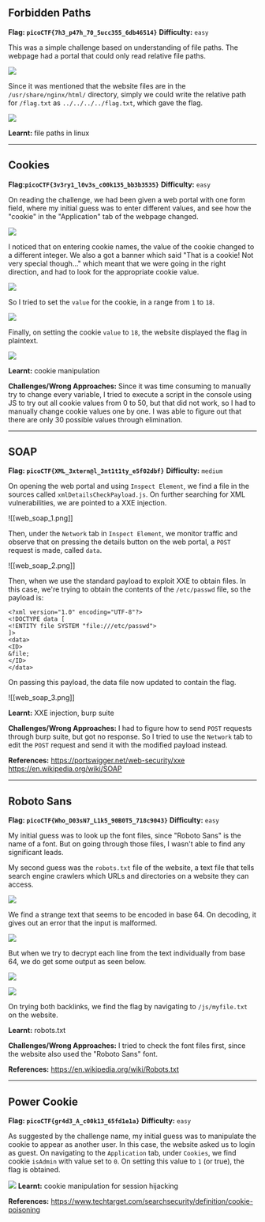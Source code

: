 ## Forbidden Paths

**Flag: `picoCTF{7h3_p47h_70_5ucc355_6db46514}`**
**Difficulty:** `easy`

This was a simple challenge based on understanding of file paths. The webpage had a portal that could only read relative file paths.

![](/media/web_forbiddenpaths_1.png)

Since it was mentioned that the website files are in the `/usr/share/nginx/html/` directory, simply we could write the relative path for `/flag.txt` as `../../../../flag.txt`, which gave the flag.

![](/media/web_forbiddenpaths_2.png)

**Learnt:** file paths in linux


---


## Cookies

**Flag:`picoCTF{3v3ry1_l0v3s_c00k135_bb3b3535}`**
**Difficulty:** `easy`

On reading the challenge, we had been given a web portal with one form field, where my initial guess was to enter different values, and see how the "cookie" in the "Application" tab of the webpage changed.

![](/media/web_cookies_1.png)

I noticed that on entering cookie names, the value of the cookie changed to a different integer. We also a got a banner which said "That is a cookie! Not very special though..." which meant that we were going in the right direction, and had to look for the appropriate cookie value.

![](/media/web_cookies_2.png)

So I tried to set the `value` for the cookie, in a range from `1` to `18`. 

![](/media/web_cookies_3.png)

Finally, on setting the cookie `value` to `18`, the website displayed the flag in plaintext.

![](/media/web_cookies_4.png)

**Learnt:** cookie manipulation

**Challenges/Wrong Approaches:**
Since it was time consuming to manually try to change every variable, I tried to execute a script in the console using JS to try out all cookie values from 0 to 50, but that did not work, so I had to manually change cookie values one by one. I was able to figure out that there are only 30 possible values through elimination.

---

## SOAP

**Flag: `picoCTF{XML_3xtern@l_3nt1t1ty_e5f02dbf}`**
**Difficulty:** `medium`

On opening the web portal and using `Inspect Element`, we find a file in the sources called `xmlDetailsCheckPayload.js`. On further searching for XML vulnerabilities, we are pointed to a XXE injection. 

![[web_soap_1.png]]

Then, under the `Network` tab in `Inspect Element`, we monitor traffic and observe that on pressing the details button on the web portal, a `POST` request is made, called `data`. 

![[web_soap_2.png]]

Then, when we use the standard payload to exploit XXE to obtain files. In this case, we're trying to obtain the contents of the `/etc/passwd` file, so the payload is:

```
<?xml version="1.0" encoding="UTF-8"?>
<!DOCTYPE data [
<!ENTITY file SYSTEM "file:///etc/passwd"> 
]>
<data>
<ID>
&file;
</ID>
</data>
```

On passing this payload, the data file now updated to contain the flag.

![[web_soap_3.png]]

**Learnt:** XXE injection, burp suite

**Challenges/Wrong Approaches:** I had to figure how to send `POST` requests through burp suite, but got no response. So I tried to use the `Network` tab to edit the `POST` request and send it with the modified payload instead.

**References:** 
https://portswigger.net/web-security/xxe
https://en.wikipedia.org/wiki/SOAP

---
## Roboto Sans

**Flag: `picoCTF{Who_D03sN7_L1k5_90B0T5_718c9043}`**
**Difficulty:** `easy`

My initial guess was to look up the font files, since "Roboto Sans" is the name of a font. But on going through those files, I wasn't able to find any significant leads.

My second guess was the `robots.txt` file of the website, a text file that tells search engine crawlers which URLs and directories on a website they can access.

![](/media/web_robotosans_1.png)
 
 We find a strange text that seems to be encoded in base 64. On decoding, it gives out an error that the input is malformed. 

![](/media/web_robotosans_2.png)
 
 But when we try to decrypt each line from the text individually from base 64, we do get some output as seen below.

![](/media/web_robotosans_3.png)

![](/media/web_robotosans_4.png)

On trying both backlinks, we find the flag by navigating to `/js/myfile.txt` on the website.

**Learnt:** robots.txt

**Challenges/Wrong Approaches:** I tried to check the font files first, since the website also used the "Roboto Sans" font.

**References:** 
https://en.wikipedia.org/wiki/Robots.txt

---
## Power Cookie

**Flag: `picoCTF{gr4d3_A_c00k13_65fd1e1a}`**
**Difficulty:** `easy`

As suggested by the challenge name, my initial guess was to manipulate the cookie to appear as another user. In this case, the website asked us to login as guest. On navigating to the `Application` tab, under `Cookies`, we find cookie `isAdmin` with value set to `0`. On setting this value to `1` (or true), the flag is obtained.

![](/media/web_powercookie_1.png)
**Learnt:** cookie manipulation for session hijacking

**References:** 
https://www.techtarget.com/searchsecurity/definition/cookie-poisoning